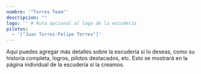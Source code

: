 ```yaml
---
nombre: '"Torres Team"'
descripcion: ""
logo: '' # Ruta opcional al logo de la escudería
pilotos:
  - '["Juan Torres-Felipe Torres"]'
---
```


Aquí puedes agregar más detalles sobre la escudería si lo deseas, como su historia completa, logros, pilotos destacados, etc. Esto se mostrará en la página individual de la escudería si la creamos.
